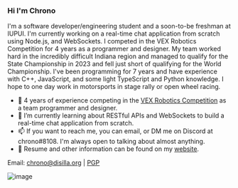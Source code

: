 ### Hi I'm Chrono

I'm a software developer/engineering student and a soon-to-be freshman at IUPUI. I'm currently working on a real-time chat application from scratch using Node.js, and WebSockets. I competed in the VEX Robotics Competition for 4 years as a programmer and designer. My team worked hard in the incredibly difficult Indiana region and managed to qualify for the State Championship in 2023 and fell just short of qualifying for the World Championship. I've been programming for 7 years and have experience with C++, JavaScript, and some light TypeScript and Python knowledge. I hope to one day work in motorsports in stage rally or open wheel racing.

- 🤖 4 years of experience competing in the [VEX Robotics Competition](https://robotevents.com/teams/view/7701F) as a team programmer and designer.
- 🌱 I’m currently learning about RESTful APIs and WebSockets to build a real-time chat application from scratch.
- 📫 If you want to reach me, you can email, or DM me on Discord at chrono#8108. I'm always open to talking about almost anything.
- 📝 Resume and other information can be found on my [website](https://disilla.org).
  
Email: chrono@disilla.org | [PGP](https://keys.openpgp.org/vks/v1/by-fingerprint/D73F4017A24C6C5EBB7FD91BEDB6B1C6279BD018)

![image](https://user-images.githubusercontent.com/25267581/199243941-72f80331-534f-4bf4-913b-c2f90deb2708.png)
